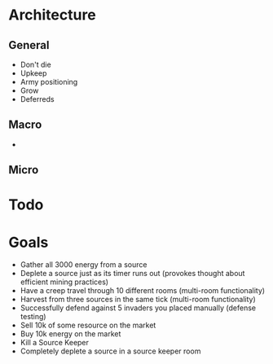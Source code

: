 Architecture
============

General
-------

- Don't die
- Upkeep
- Army positioning
- Grow
- Deferreds



Macro
-----

-

Micro
-----


Todo
====



Goals
=====

- Gather all 3000 energy from a source
- Deplete a source just as its timer runs out (provokes thought about efficient mining practices)
- Have a creep travel through 10 different rooms (multi-room functionality)
- Harvest from three sources in the same tick (multi-room functionality)
- Successfully defend against 5 invaders you placed manually (defense testing)
- Sell 10k of some resource on the market
- Buy 10k energy on the market
- Kill a Source Keeper
- Completely deplete a source in a  source keeper room
